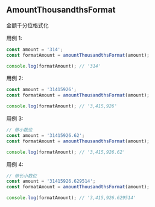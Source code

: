 ## AmountThousandthsFormat

金额千分位格式化

用例 1:

```js
const amount = '314';
const formatAmount = amountThousandthsFormat(amount);

console.log(formatAmount); // '314'
```

用例 2:

```js
const amount = '31415926';
const formatAmount = amountThousandthsFormat(amount);

console.log(formatAmount); // '3,415,926'
```

用例 3:

```js
// 带小数位
const amount = '31415926.62';
const formatAmount = amountThousandthsFormat(amount);

console.log(formatAmount); // '3,415,926.62'
```

用例 4:

```js
// 带长小数位
const amount = '31415926.629514';
const formatAmount = amountThousandthsFormat(amount);

console.log(formatAmount); // '3,415,926.629514'
```
